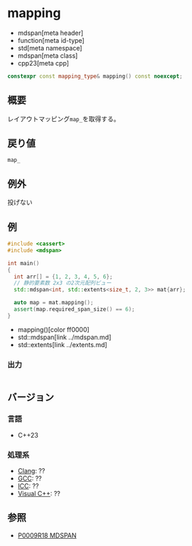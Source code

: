 # mapping
* mdspan[meta header]
* function[meta id-type]
* std[meta namespace]
* mdspan[meta class]
* cpp23[meta cpp]

```cpp
constexpr const mapping_type& mapping() const noexcept;
```

## 概要
レイアウトマッピング`map_`を取得する。


## 戻り値
`map_`


## 例外
投げない


## 例
```cpp example
#include <cassert>
#include <mdspan>

int main()
{
  int arr[] = {1, 2, 3, 4, 5, 6};
  // 静的要素数 2x3 の2次元配列ビュー
  std::mdspan<int, std::extents<size_t, 2, 3>> mat{arr};

  auto map = mat.mapping();
  assert(map.required_span_size() == 6);
}
```
* mapping()[color ff0000]
* std::mdspan[link ../mdspan.md]
* std::extents[link ../extents.md]

### 出力
```
```


## バージョン
### 言語
- C++23

### 処理系
- [Clang](/implementation.md#clang): ??
- [GCC](/implementation.md#gcc): ??
- [ICC](/implementation.md#icc): ??
- [Visual C++](/implementation.md#visual_cpp): ??


## 参照
- [P0009R18 MDSPAN](https://www.open-std.org/jtc1/sc22/wg21/docs/papers/2022/p0009r18.html)
